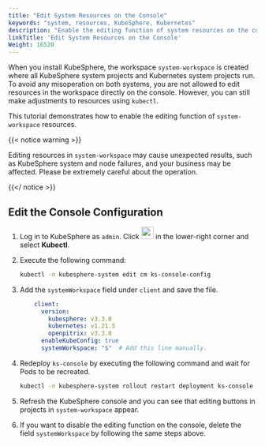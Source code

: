 ```yaml
---
title: "Edit System Resources on the Console"
keywords: "system, resources, KubeSphere, Kubernetes"
description: "Enable the editing function of system resources on the console."
linkTitle: 'Edit System Resources on the Console'
Weight: 16520
---
```


When you install KubeSphere, the workspace `system-workspace` is created where all KubeSphere system projects and Kubernetes system projects run. To avoid any misoperation on both systems, you are not allowed to edit resources in the workspace directly on the console. However, you can still make adjustments to resources using `kubectl`.

This tutorial demonstrates how to enable the editing function of `system-workspace` resources.

{{< notice warning >}}

Editing resources in `system-workspace` may cause unexpected results, such as KubeSphere system and node failures, and your business may be affected. Please be extremely careful about the operation.

{{</ notice >}}

## Edit the Console Configuration

1. Log in to KubeSphere as `admin`. Click <img src="/images/docs/common-icons/hammer.png" height="25" width="25" /> in the lower-right corner and select **Kubectl**.

2. Execute the following command:

   ```bash
   kubectl -n kubesphere-system edit cm ks-console-config
   ```

3. Add the `systemWorkspace` field under `client` and save the file.

   ```yaml
       client:
         version:
           kubesphere: v3.3.0
           kubernetes: v1.21.5
           openpitrix: v3.3.0
         enableKubeConfig: true
         systemWorkspace: "$"  # Add this line manually.
   ```

4. Redeploy `ks-console` by executing the following command and wait for Pods to be recreated.

   ```bash
   kubectl -n kubesphere-system rollout restart deployment ks-console
   ```

5. Refresh the KubeSphere console and you can see that editing buttons in projects in `system-workspace` appear.

6. If you want to disable the editing function on the console, delete the field `systemWorkspace` by following the same steps above. 


